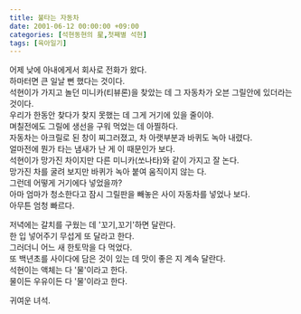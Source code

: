 ```yaml
---
title: 불타는 자동차
date: 2001-06-12 00:00:00 +09:00
categories: [석현동현의 星,첫째별 석현]
tags: [육아일기]
---
```


어제 낮에 아내에게서 회사로 전화가 왔다.  
하마터면 큰 일날 뻔 했다는 것이다.  
석현이가 가지고 놀던 미니카(티뷰론)을 찾았는 데 그 자동차가 오븐 그릴안에 있더라는 것이다.  
우리가 한동안 찾다가 찾지 못했는 데 그게 거기에 있을 줄이야.  
며칠전에도 그릴에 생선을 구워 먹었는 데 아찔하다.  
자동차는 아크릴로 된 창이 찌그러졌고, 차 아랫부분과 바퀴도 녹아 내렸다.  
얼마전에 뭔가 타는 냄새가 난 게 이 때문인가 보다.  
석현이가 망가진 차이지만 다른 미니카(쏘나타)와 같이 가지고 잘 논다.  
망가진 차를 굴려 보지만 바퀴가 녹아 붙여 움직이지 않는 다.  
그런데 어떻게 거기에다 넣었을까?  
아마 엄마가 청소한다고 잠시 그릴판을 빼놓은 사이 자동차를 넣었나 보다.  
아무튼 엄청 빠르다.

저녁에는 갈치를 구웠는 데 '꼬기,꼬기'하면 달란다.  
한 입 넣어주기 무섭게 또 달라고 한다.  
그러더니 어느 새 한토막을 다 먹었다.  
또 백년초를 사이다에 담은 것이 있는 데 맛이 좋은 지 계속 달란다.  
석현이는 액체는 다 '물'이라고 한다.  
물이든 우유이든 다 '물'이라고 한다.

귀여운 녀석.

